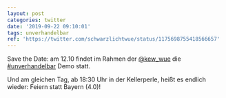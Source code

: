 ```yaml
---
layout: post
categories: twitter
date: '2019-09-22 09:10:01'
tags: unverhandelbar
ref: 'https://twitter.com/schwarzlichtwue/status/1175698755418566657'
---
```

Save the Date: am 12.10 findet im Rahmen der [@kew_wue](https://twitter.com/kew_wue) die [#unverhandelbar](/t/unverhandelbar) Demo statt.

Und am gleichen Tag, ab 18:30 Uhr in der Kellerperle, heißt es endlich wieder: Feiern statt Bayern (4.0)!